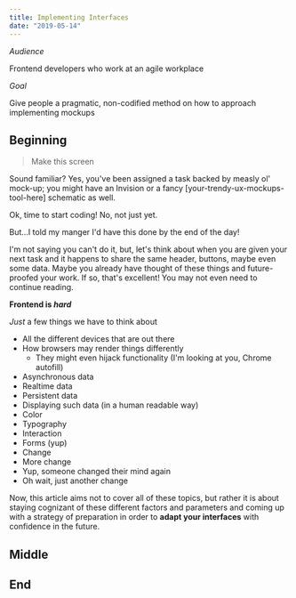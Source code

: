 ```yaml
---
title: Implementing Interfaces
date: "2019-05-14"
---
```


*Audience*

Frontend developers who work at an agile workplace

*Goal*

Give people a pragmatic, non-codified method on how to approach implementing mockups

## Beginning

> Make this screen

Sound familiar? Yes, you've been assigned a task backed by measly ol' mock-up; you might have an Invision or a fancy [your-trendy-ux-mockups-tool-here] schematic as well.

Ok, time to start coding! No, not just yet.

But...I told my manger I'd have this done by the end of the day!

I'm not saying you can't do it, but, let's think about when you are given your next task and it happens to share the same header, buttons, maybe even some data. Maybe you already have thought of these things and future-proofed your work. If so, that's excellent! You may not even need to continue reading.


**Frontend is *hard***

*Just* a few things we have to think about

- All the different devices that are out there
- How browsers may render things differently
    - They might even hijack functionality (I'm looking at you, Chrome autofill)
- Asynchronous data
- Realtime data
- Persistent data
- Displaying such data (in a human readable way)
- Color
- Typography
- Interaction
- Forms (yup)
- Change
- More change
- Yup, someone changed their mind again
- Oh wait, just another change

Now, this article aims not to cover all of these topics, but rather it is about staying cognizant of these different factors and parameters and coming up with a strategy of preparation in order to **adapt your interfaces** with confidence in the future.



## Middle

## End

